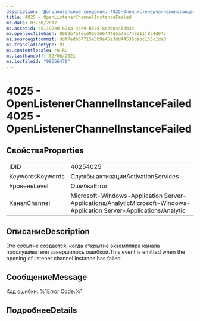 ```yaml
---
description: 'Дополнительные сведения: 4025-Опенлистенерчаннелинстанцефаилед'
title: 4025 - OpenListenerChannelInstanceFailed
ms.date: 03/30/2017
ms.assetid: 451192e0-e21a-44c9-b528-8cb984454b34
ms.openlocfilehash: 8000b7afdcd906366444d5a7ec749e11f8a4d94c
ms.sourcegitcommit: ddf7edb67715a5b9a45e3dd44536dabc153c1de0
ms.translationtype: MT
ms.contentlocale: ru-RU
ms.lasthandoff: 02/06/2021
ms.locfileid: "99656479"
---
```

# <a name="4025---openlistenerchannelinstancefailed"></a><span data-ttu-id="cab08-103">4025 - OpenListenerChannelInstanceFailed</span><span class="sxs-lookup"><span data-stu-id="cab08-103">4025 - OpenListenerChannelInstanceFailed</span></span>

## <a name="properties"></a><span data-ttu-id="cab08-104">Свойства</span><span class="sxs-lookup"><span data-stu-id="cab08-104">Properties</span></span>  
  
|||  
|-|-|  
|<span data-ttu-id="cab08-105">ID</span><span class="sxs-lookup"><span data-stu-id="cab08-105">ID</span></span>|<span data-ttu-id="cab08-106">4025</span><span class="sxs-lookup"><span data-stu-id="cab08-106">4025</span></span>|  
|<span data-ttu-id="cab08-107">Keywords</span><span class="sxs-lookup"><span data-stu-id="cab08-107">Keywords</span></span>|<span data-ttu-id="cab08-108">Службы активации</span><span class="sxs-lookup"><span data-stu-id="cab08-108">ActivationServices</span></span>|  
|<span data-ttu-id="cab08-109">Уровень</span><span class="sxs-lookup"><span data-stu-id="cab08-109">Level</span></span>|<span data-ttu-id="cab08-110">Ошибка</span><span class="sxs-lookup"><span data-stu-id="cab08-110">Error</span></span>|  
|<span data-ttu-id="cab08-111">Канал</span><span class="sxs-lookup"><span data-stu-id="cab08-111">Channel</span></span>|<span data-ttu-id="cab08-112">Microsoft-Windows-Application Server-Applications/Analytic</span><span class="sxs-lookup"><span data-stu-id="cab08-112">Microsoft-Windows-Application Server-Applications/Analytic</span></span>|  
  
## <a name="description"></a><span data-ttu-id="cab08-113">Описание</span><span class="sxs-lookup"><span data-stu-id="cab08-113">Description</span></span>  

 <span data-ttu-id="cab08-114">Это событие создается, когда открытие экземпляра канала прослушивателя завершилось ошибкой.</span><span class="sxs-lookup"><span data-stu-id="cab08-114">This event is emitted when the opening of listener channel instance has failed.</span></span>  
  
## <a name="message"></a><span data-ttu-id="cab08-115">Сообщение</span><span class="sxs-lookup"><span data-stu-id="cab08-115">Message</span></span>  

 <span data-ttu-id="cab08-116">Код ошибки: %1</span><span class="sxs-lookup"><span data-stu-id="cab08-116">Error Code:%1</span></span>  
  
## <a name="details"></a><span data-ttu-id="cab08-117">Подробнее</span><span class="sxs-lookup"><span data-stu-id="cab08-117">Details</span></span>
